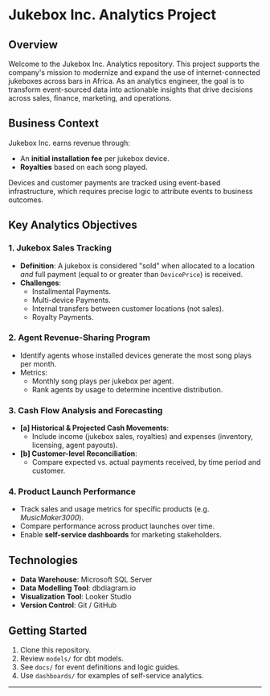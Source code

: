 # Jukebox Inc. Analytics Project

## Overview
Welcome to the Jukebox Inc. Analytics repository. This project supports the company's mission to modernize and expand the use of internet-connected jukeboxes across bars in Africa. As an analytics engineer, the goal is to transform event-sourced data into actionable insights that drive decisions across sales, finance, marketing, and operations.

## Business Context
Jukebox Inc. earns revenue through:
- An **initial installation fee** per jukebox device.
- **Royalties** based on each song played.

Devices and customer payments are tracked using event-based infrastructure, which requires precise logic to attribute events to business outcomes.

## Key Analytics Objectives
### 1. **Jukebox Sales Tracking**
- **Definition**: A jukebox is considered "sold" when allocated to a location *and* full payment (equal to or greater than `DevicePrice`) is received.
- **Challenges**:
  - Installmental Payments.
  - Multi-device Payments.
  - Internal transfers between customer locations (not sales).
  - Royalty Payments.
    

### 2. **Agent Revenue-Sharing Program**
- Identify agents whose installed devices generate the most song plays per month.
- Metrics:
  - Monthly song plays per jukebox per agent.
  - Rank agents by usage to determine incentive distribution.

### 3. **Cash Flow Analysis and Forecasting**
- **[a] Historical & Projected Cash Movements**:
  - Include income (jukebox sales, royalties) and expenses (inventory, licensing, agent payouts).
- **[b] Customer-level Reconciliation**:
  - Compare expected vs. actual payments received, by time period and customer.

### 4. **Product Launch Performance**
- Track sales and usage metrics for specific products (e.g. *MusicMaker3000*).
- Compare performance across product launches over time.
- Enable **self-service dashboards** for marketing stakeholders.


## Technologies

- **Data Warehouse**: Microsoft SQL Server
- **Data Modelling Tool**: dbdiagram.io
- **Visualization Tool**: Looker Studio
- **Version Control**: Git / GitHub

## Getting Started

1. Clone this repository.
2. Review `models/` for dbt models.
3. See `docs/` for event definitions and logic guides.
4. Use `dashboards/` for examples of self-service analytics.


---

